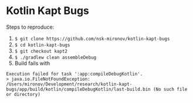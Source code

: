 Kotlin Kapt Bugs
===========================================

Steps to reproduce:

1. `$ git clone https://github.com/nsk-mironov/kotlin-kapt-bugs`
2. `$ cd kotlin-kapt-bugs`
3. `$ git checkout kapt2`
4. `$ ./gradlew clean assembleDebug`
5. Build fails with
```
Execution failed for task ':app:compileDebugKotlin'.
> java.io.FileNotFoundException: /Users/mironov/Development/research/kotlin-kapt-bugs/app/build/kotlin/compileDebugKotlin/last-build.bin (No such file or directory)
```
